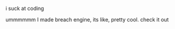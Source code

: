 i suck at coding

ummmmmm
I made breach engine, its like, pretty cool. check it out
<!---
MtnMCG/MtnMCG is a ✨ special ✨ repository because its `README.md` (this file) appears on your GitHub profile.
You can click the Preview link to take a look at your changes.
--->
